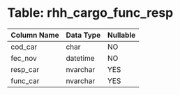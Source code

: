 # Table: rhh_cargo_func_resp

| Column Name | Data Type | Nullable |
|-------------|-----------|----------|
| cod_car | char | NO |
| fec_nov | datetime | NO |
| resp_car | nvarchar | YES |
| func_car | nvarchar | YES |
